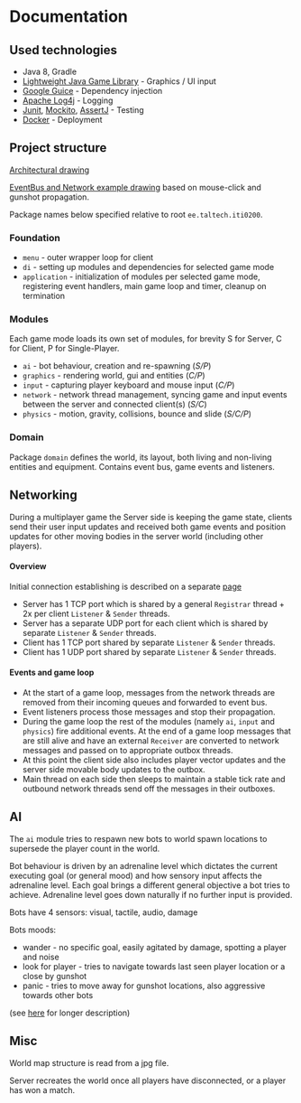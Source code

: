 # Documentation

## Used technologies

* Java 8, Gradle
* [Lightweight Java Game Library](https://www.lwjgl.org/) - Graphics / UI input
* [Google Guice](https://github.com/google/guice) - Dependency injection
* [Apache Log4j](https://logging.apache.org/log4j/2.x/) - Logging
* [Junit](https://junit.org/junit5/), [Mockito](https://site.mockito.org/), [AssertJ](https://assertj.github.io/) - Testing
* [Docker](https://www.docker.com/) - Deployment

## Project structure

[Architectural drawing](overview.png)

[EventBus and Network example drawing](eventbusandnetwork.png) based on mouse-click and gunshot propagation.

Package names below specified relative to root `ee.taltech.iti0200`.

### Foundation

* `menu` - outer wrapper loop for client 
* `di` - setting up modules and dependencies for selected game mode
* `application` - initialization of modules per selected game mode, registering event handlers, main game loop and timer, cleanup on termination  

### Modules

Each game mode loads its own set of modules, for brevity S for Server, C for Client, P for Single-Player.

* `ai` - bot behaviour, creation and re-spawning (_S/P_)
* `graphics` - rendering world, gui and entities (_C/P_)
* `input` - capturing player keyboard and mouse input (_C/P_)
* `network` - network thread management, syncing game and input events between the server and connected client(s) (_S/C_)
* `physics` - motion, gravity, collisions, bounce and slide (_S/C/P_)

### Domain

Package `domain` defines the world, its layout, both living and non-living entities and equipment.
Contains event bus, game events and listeners.

## Networking

During a multiplayer game the Server side is keeping the game state, clients send their user input updates and received
both game events and position updates for other moving bodies in the server world (including other players).

#### Overview

Initial connection establishing is described on a separate [page](network.md)

* Server has 1 TCP port which is shared by a general `Registrar` thread + 2x per client `Listener` & `Sender` threads.
* Server has a separate UDP port for each client which is shared by separate `Listener` & `Sender` threads.
* Client has 1 TCP port shared by separate `Listener` & `Sender` threads.
* Client has 1 UDP port shared by separate `Listener` & `Sender` threads.

#### Events and game loop

* At the start of a game loop, messages from the network threads are removed from their incoming queues and forwarded to event bus.
* Event listeners process those messages and stop their propagation.
* During the game loop the rest of the modules (namely `ai`, `input` and `physics`) fire additional events.
At the end of a game loop messages that are still alive and have an external `Receiver` are converted to network messages
and passed on to appropriate outbox threads.
* At this point the client side also includes player vector updates and the server side movable body updates to the outbox.
* Main thread on each side then sleeps to maintain a stable tick rate and outbound network threads send off the messages in their outboxes.

## AI

The `ai` module tries to respawn new bots to world spawn locations to supersede the player count in the world.

Bot behaviour is driven by an adrenaline level which dictates the current executing goal (or general mood)
and how sensory input affects the adrenaline level. Each goal brings a different general objective a bot tries
to achieve. Adrenaline level goes down naturally if no further input is provided.

Bots have 4 sensors: visual, tactile, audio, damage

Bots moods:

* wander - no specific goal, easily agitated by damage, spotting a player and noise
* look for player - tries to navigate towards last seen player location or a close by gunshot
* panic - tries to move away for gunshot locations, also aggressive towards other bots

(see [here](ai.md) for longer description)

## Misc

World map structure is read from a jpg file.
 
Server recreates the world once all players have disconnected, or a player has won a match.
